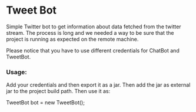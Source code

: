 # Tweet Bot

Simple Twitter bot to get information about data fetched from the twitter stream. The process is long and we needed a way to be sure that the project is running as expected on the remote machine.

Please notice that you have to use different credentials for ChatBot and TweetBot.

### **Usage**:
Add your credentials and then export it as a jar. Then add the jar as external jar to the project build path. Then use it as:

TweetBot bot = new TweetBot();


